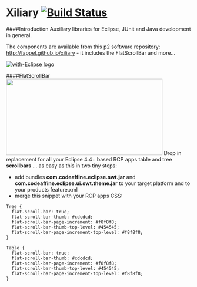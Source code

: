 Xiliary   [![Build Status](https://travis-ci.org/fappel/xiliary.svg?branch=master)](https://travis-ci.org/fappel/xiliary)
=======

####Introduction
Auxiliary libraries for Eclipse, JUnit and Java development in general.

The components are available from this p2 software repository: http://fappel.github.io/xiliary - it includes the FlatScrollBar and more...

<a href="http://with-eclipse.github.io/" target="_blank">
<img alt="with-Eclipse logo" src="http://with-eclipse.github.io/with-eclipse-0.jpg" />
</a>


####FlatScrollBar
<img src="http://www.codeaffine.com/wp-content/uploads/2015/01/style-scrollbar.png" width="425" height="207"/>
Drop in replacement for all your Eclipse 4.4+ based RCP apps table and tree **scrollbars** ...
as easy as this in two tiny steps:
 * add bundles **com.codeaffine.eclipse.swt.jar** and **com.codeaffine.eclipse.ui.swt.theme.jar** to your target platform and to your products feature.xml
 * merge this snippet with your RCP apps CSS:
```
Tree {
  flat-scroll-bar: true;
  flat-scroll-bar-thumb: #cdcdcd;
  flat-scroll-bar-page-increment: #f8f8f8;
  flat-scroll-bar-thumb-top-level: #454545;
  flat-scroll-bar-page-increment-top-level: #f8f8f8;
}

Table {
  flat-scroll-bar: true;
  flat-scroll-bar-thumb: #cdcdcd;
  flat-scroll-bar-page-increment: #f8f8f8;
  flat-scroll-bar-thumb-top-level: #454545;
  flat-scroll-bar-page-increment-top-level: #f8f8f8;
}
```
